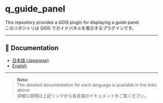# q_guide_panel

This repository provides a QGIS plugin for displaying a guide panel.  
このリポジトリは QGIS でガイドパネルを表示するプラグインです。

---

## 📄 Documentation
- [日本語 (Japanese)](README_ja.md)
- [English](README_en.md)

---

> **Note:**  
> The detailed documentation for each language is available in the links above.  
> 詳細な説明は上記リンクから各言語のドキュメントをご覧ください。
